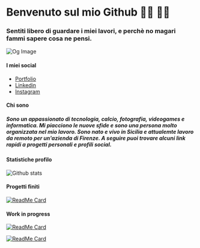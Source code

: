 # **Benvenuto sul mio Github 👋🏼 👨‍💻**
### Sentiti libero di guardare i miei lavori, e perchè no magari fammi sapere cosa ne pensi.

![Og Image](https://marco-polino-portfolio.netlify.app/images/og-image.jpg)

#### I miei social
* [Portfolio](https://marcopolino.dev/)
* [Linkedin](https://www.linkedin.com/in/marco-polino/)
* [Instagram](https://www.instagram.com/marco_polino_dev/)

#### Chi sono
##### _Sono un appassionato di tecnologia, calcio, fotografia, videogames e informatica. Mi piacciono le nuove sfide e sono una persona molto organizzata nel mio lavoro. Sono nato e vivo in Sicilia e attualemte lavoro da remoto per un'azienda di Firenze. A seguire puoi trovare alcuni link rapidi a progetti personali e profili social._

#### Statistiche profilo
<!-- ![Top Langs](https://github-readme-stats.vercel.app/api/top-langs/?username=Marco-S117&repo=tv-schedule&title_color=d11919&text_color=fff&bg_color=333&icon_color=d11919) -->
![Github stats](https://github-readme-stats.vercel.app/api?username=Marco-S117&show_icons=true&title_color=d11919&text_color=fff&bg_color=333&icon_color=d11919)

#### Progetti finiti
[![ReadMe Card](https://github-readme-stats.vercel.app/api/pin/?username=Marco-S117&repo=trivia-vue&title_color=d11919&text_color=fff&bg_color=333&icon_color=d11919)](https://github.com/Marco-S117/trivia-vue)

#### Work in progress
[![ReadMe Card](https://github-readme-stats.vercel.app/api/pin/?username=Marco-S117&repo=tv-schedule&title_color=d11919&text_color=fff&bg_color=333&icon_color=d11919)](https://github.com/Marco-S117/tv-schedule)

[![ReadMe Card](https://github-readme-stats.vercel.app/api/pin/?username=Marco-S117&repo=nuxt-apollo-gql-app&title_color=d11919&text_color=fff&bg_color=333&icon_color=d11919)](https://github.com/Marco-S117/tv-schedule)
